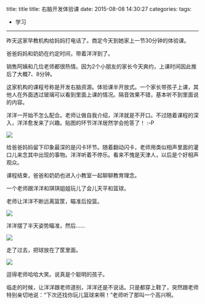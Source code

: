 

title: title
title: 右脑开发体验课
date: 2015-08-08 14:30:27
categories:
tags: 
- 学习

	 
---


昨天这家早教机构给妈妈打电话了。商定今天到她家上一节30分钟的体验课。

爸爸妈妈和奶奶在约定时间，带着洋洋到了。

销售阿姨和几位老师都很热情。因为2个小朋友的家长今天爽约，上课时间因此推后了大概7、8分钟。

这家机构的课程号称是开发右脑资源。体验课半开放式。一个家长带孩子上课，其他人在外面透过玻璃可以看到里面上课的情况。隔音效果不错，基本听不到里面说的内容。



洋洋一开始不怎么配合。老师让做自我介绍，洋洋就是不开口。不过随着课程的深入，洋洋愈发来了兴趣。贴图的环节洋洋居然学会抢答了！ :-P

![](http://7mnmvp.com1.z0.glb.clouddn.com/2015_08_08_10_52_53.jpg)

给爸爸妈妈留下印象最深的是闪卡环节。随着翻动闪卡，老师用类似相声里面的灌口儿来念其中出现的事物。洋洋听着不停乐。看来不愧是天津人，以后是个好相声观众。

课程结束，爸爸和奶奶也进入小教室一起聊聊教育理念。

一个老师跟洋洋和琪琪姐姐玩儿了会儿天平和篮球。

老师让洋洋不断远离篮筐，瞄准后投篮。

![](http://7mnmvp.com1.z0.glb.clouddn.com/2015_08_08_11_23_55.jpg)

洋洋摆了半天姿势瞄准，然后……

![](http://7mnmvp.com1.z0.glb.clouddn.com/2015_08_08_11_24_04.jpg)

走了过去，把球放在了筐里面。

![](http://7mnmvp.com1.z0.glb.clouddn.com/2015_08_08_11_24_05.jpg)

逗得老师哈哈大笑。说真是个聪明的孩子。

临走的时候，让洋洋跟老师道别，洋洋还是不说话。只是都穿上鞋了，突然跟老师特别亲切地说：“下次还找你玩儿篮球来啊！”老师听了那叫一个高兴啊。